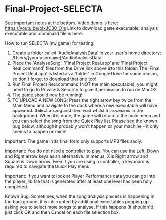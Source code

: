 # Final-Project-SELECTA

See important notes at the bottom.
Video demo is here: https://youtu.be/oIxJC3Q_O1s
Link to download game executable, analysis executable and .command file is here:

How to run SELECTA (my game) for testing:
1. Create a folder called 'AudioAnalysisData' in your user's home directory: /Users/[your username]/AudioAnalysisData
2. Place the 'AnalyseSong', 'Final Project Real.app' and 'Final Project Real.command' files from the Drive link above into this folder. The 'Final Project Real.app' is listed as a 'folder' in Google Drive for some reason, so don't forget to download that one too!
3. Run Final Project Real.command (NOT the main executable), you might need to go to Privacy & Security to give it permission to run on MacOS
4. The game should now be running! 
5. TO UPLOAD A NEW SONG: Press the right arrow key twice from the Main Menu and navigate to the dock where a new executable will have appeared. Select a song and then wait whilst it processes in the background. When it is done, the game will return to the main menu and you can select the song from the Quick Play list. Please see the known bug below, although it probably won't happen on your machine - it only seems to happen on mine!

Important: The game in its final form only supports MP3 files sadly.

Important: You do not need a controller to play. You can use the Left, Down and Right arrow keys as an alternative. In menus, X is Right arrow and Square is Down arrow. Even if you are using a controller, a keyboard is required to navigate the Quick Play menu.

Important: If you want to look at Player Performance data you can go into the player_lib file that is generated after at least one level has been fully completed.

Known Bug: Sometimes, when the song analysis process is happening in the background, it is interrupted by additional executables popping up asking you to select more songs to analyse. If this happens (it shouldn't) just click OK and then Cancel on each file selection box.
